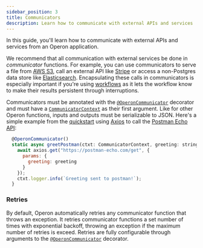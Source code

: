 ```yaml
---
sidebar_position: 3
title: Communicators
description: Learn how to communicate with external APIs and services
---
```


In this guide, you'll learn how to communicate with external APIs and services from an Operon application.

We recommend that all communication with external services be done in _communicator_ functions.
For example, you can use communicators to serve a file from [AWS S3](https://aws.amazon.com/s3/), call an external API like [Stripe](https://stripe.com/) or access a non-Postgres data store like [Elasticsearch](https://www.elastic.co/elasticsearch/).
Encapsulating these calls in communicators is especially important if you're using [workflows](./workflow-tutorial) as it lets the workflow know to make their results persistent through interruptions.

Communicators must be annotated with the [`@OperonCommunicator`](../api-reference/decorators#operoncommunicator) decorator and must have a [`CommunicatorContext`](../api-reference/contexts#communicatorcontext) as their first argument.
Like for other Operon functions, inputs and outputs must be serializable to JSON.
Here's a simple example from the [quickstart](../getting-started/quickstart-programming-2.md) using [Axios](https://axios-http.com/docs/intro) to call the [Postman Echo API](https://learning.postman.com/docs/developer/echo-api/):


```javascript
  @OperonCommunicator()
  static async greetPostman(ctxt: CommunicatorContext, greeting: string) {
    await axios.get("https://postman-echo.com/get", {
      params: {
        greeting: greeting
      }
    });
    ctxt.logger.info(`Greeting sent to postman!`);
  }
```

### Retries

By default, Operon automatically retries any communicator function that throws an exception.
It retries communicator functions a set number of times with exponential backoff, throwing an exception if the maximum number of retries is exceed.
Retries are fully configurable through arguments to the [`@OperonCommunicator`](../api-reference/decorators#operoncommunicator) decorator.
